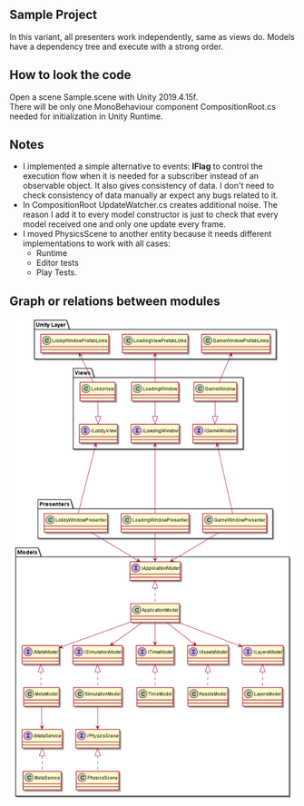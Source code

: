 <h2> Sample Project </h2>

In this variant, all presenters work independently, same as views do.
Models have a dependency tree and execute with a strong order.

<h2> How to look the code </h2>
Open a scene Sample.scene with Unity 2019.4.15f.<br>
There will be only one MonoBehaviour component CompositionRoot.cs needed for initialization in Unity Runtime.

<h2> Notes </h2>

- I implemented a simple alternative to events: 
<b>IFlag</b> to control the execution flow when it is needed for a subscriber instead of an observable object. 
It also gives consistency of data. 
I don't need to check consistency of data manually ar expect any bugs related to it.
- In CompositionRoot UpdateWatcher.cs creates additional noise.
The reason I add it to every model constructor is just to check that every model received one and only one update every frame. 
- I moved PhysicsScene to another entity because it needs different implementations to work with all cases:
    - Runtime
    - Editor tests
    - Play Tests.

<h2> Graph or relations between modules </h2>

![image info](./Graphs/AppGraph.png)
